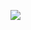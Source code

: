![](https://cdn.discordapp.com/attachments/354038657075904544/880164305608257606/Sakurajima_Mai_Holding_The_C2B2B_Programming_Language.png)
